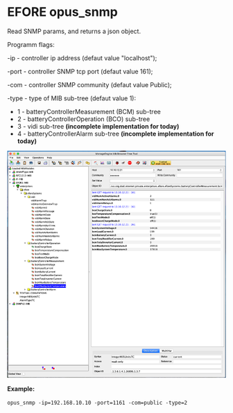# EFORE opus_snmp 


Read SNMP params, and returns a json object.

Programm flags:

-ip - controller ip address (defaut value "localhost");

-port - controller SNMP tcp port (defaut value 161);

-com - controller SNMP community  (defaut value Public);

-type - type of MIB sub-tree (defaut value 1):
- 1 - batteryControllerMeasurement (BCM) sub-tree
- 2 - batteryControllerOperation (BCO) sub-tree
- 3 - vidi sub-tree **(incomplete implementation for today)**
- 4 - batteryControllerAlarm sub-tree **(incomplete implementation for today)**

![Image alt](https://github.com/sdurnev/opus_snmp/blob/master/add/mib_browser.png)

**Example:**

`opus_snmp -ip=192.168.10.10 -port=1161 -com=public -type=2`
